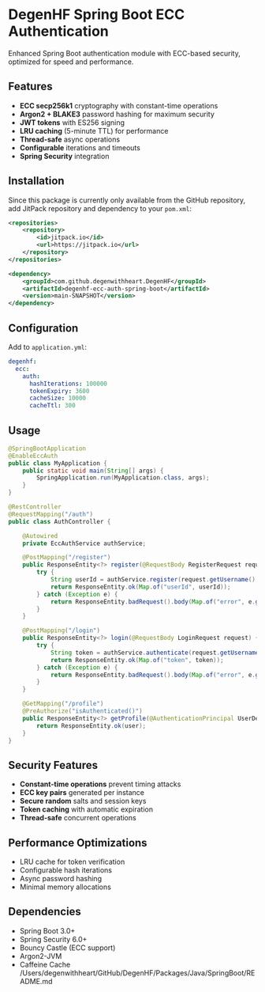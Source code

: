 # DegenHF Spring Boot ECC Authentication

Enhanced Spring Boot authentication module with ECC-based security, optimized for speed and performance.

## Features

- **ECC secp256k1** cryptography with constant-time operations
- **Argon2 + BLAKE3** password hashing for maximum security
- **JWT tokens** with ES256 signing
- **LRU caching** (5-minute TTL) for performance
- **Thread-safe** async operations
- **Configurable** iterations and timeouts
- **Spring Security** integration

## Installation

Since this package is currently only available from the GitHub repository, add JitPack repository and dependency to your `pom.xml`:

```xml
<repositories>
    <repository>
        <id>jitpack.io</id>
        <url>https://jitpack.io</url>
    </repository>
</repositories>

<dependency>
    <groupId>com.github.degenwithheart.DegenHF</groupId>
    <artifactId>degenhf-ecc-auth-spring-boot</artifactId>
    <version>main-SNAPSHOT</version>
</dependency>
```

## Configuration

Add to `application.yml`:

```yaml
degenhf:
  ecc:
    auth:
      hashIterations: 100000
      tokenExpiry: 3600
      cacheSize: 10000
      cacheTtl: 300
```

## Usage

```java
@SpringBootApplication
@EnableEccAuth
public class MyApplication {
    public static void main(String[] args) {
        SpringApplication.run(MyApplication.class, args);
    }
}

@RestController
@RequestMapping("/auth")
public class AuthController {

    @Autowired
    private EccAuthService authService;

    @PostMapping("/register")
    public ResponseEntity<?> register(@RequestBody RegisterRequest request) {
        try {
            String userId = authService.register(request.getUsername(), request.getPassword());
            return ResponseEntity.ok(Map.of("userId", userId));
        } catch (Exception e) {
            return ResponseEntity.badRequest().body(Map.of("error", e.getMessage()));
        }
    }

    @PostMapping("/login")
    public ResponseEntity<?> login(@RequestBody LoginRequest request) {
        try {
            String token = authService.authenticate(request.getUsername(), request.getPassword());
            return ResponseEntity.ok(Map.of("token", token));
        } catch (Exception e) {
            return ResponseEntity.badRequest().body(Map.of("error", e.getMessage()));
        }
    }

    @GetMapping("/profile")
    @PreAuthorize("isAuthenticated()")
    public ResponseEntity<?> getProfile(@AuthenticationPrincipal UserDetails user) {
        return ResponseEntity.ok(user);
    }
}
```

## Security Features

- **Constant-time operations** prevent timing attacks
- **ECC key pairs** generated per instance
- **Secure random** salts and session keys
- **Token caching** with automatic expiration
- **Thread-safe** concurrent operations

## Performance Optimizations

- LRU cache for token verification
- Configurable hash iterations
- Async password hashing
- Minimal memory allocations

## Dependencies

- Spring Boot 3.0+
- Spring Security 6.0+
- Bouncy Castle (ECC support)
- Argon2-JVM
- Caffeine Cache</content>
<parameter name="filePath">/Users/degenwithheart/GitHub/DegenHF/Packages/Java/SpringBoot/README.md